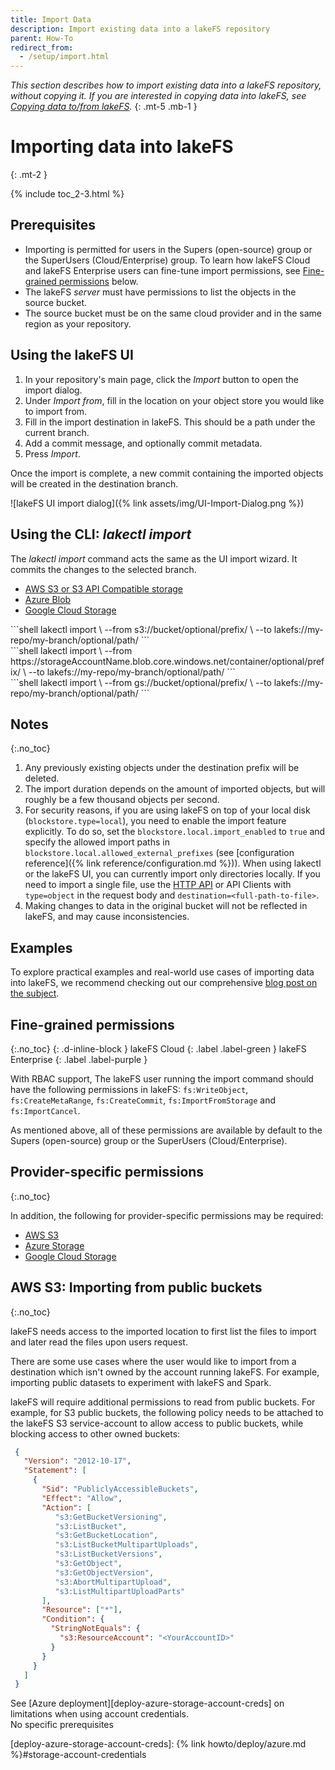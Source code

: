 ```yaml
---
title: Import Data
description: Import existing data into a lakeFS repository
parent: How-To
redirect_from: 
  - /setup/import.html
---
```


_This section describes how to import existing data into a lakeFS repository, without copying it.
If you are interested in copying data into lakeFS, see [Copying data to/from lakeFS](./copying.md)._
{: .mt-5 .mb-1 }

# Importing data into lakeFS
{: .mt-2 }

{% include toc_2-3.html %}

## Prerequisites

* Importing is permitted for users in the Supers (open-source) group or the SuperUsers (Cloud/Enterprise) group.
   To learn how lakeFS Cloud and lakeFS Enterprise users can fine-tune import permissions, see [Fine-grained permissions](#fine-grained-permissions) below.
* The lakeFS _server_ must have permissions to list the objects in the source bucket.
* The source bucket must be on the same cloud provider and in the same region as your repository.

## Using the lakeFS UI

1. In your repository's main page, click the _Import_ button to open the import dialog.
2. Under _Import from_, fill in the location on your object store you would like to import from.
3. Fill in the import destination in lakeFS. This should be a path under the current branch.
4. Add a commit message, and optionally commit metadata.
5. Press _Import_.

Once the import is complete, a new commit containing the imported objects will be created in the destination branch.

![lakeFS UI import dialog]({% link assets/img/UI-Import-Dialog.png %})

## Using the CLI: _lakectl import_
The _lakectl import_ command acts the same as the UI import wizard. It commits the changes to the selected branch.

<div class="tabs">
<ul>
  <li><a href="#import-tabs-1">AWS S3 or S3 API Compatible storage</a></li>
  <li><a href="#import-tabs-2">Azure Blob</a></li>
  <li><a href="#import-tabs-3">Google Cloud Storage</a></li>
</ul>
<div markdown="1" id="import-tabs-1">
```shell
lakectl import \
  --from s3://bucket/optional/prefix/ \
  --to lakefs://my-repo/my-branch/optional/path/
```
</div>
<div markdown="1" id="import-tabs-2">
```shell
lakectl import \
   --from https://storageAccountName.blob.core.windows.net/container/optional/prefix/ \
   --to lakefs://my-repo/my-branch/optional/path/
```
</div>
<div markdown="1" id="import-tabs-3">
```shell
lakectl import \
   --from gs://bucket/optional/prefix/ \
   --to lakefs://my-repo/my-branch/optional/path/
```
</div>
</div>

## Notes
{:.no_toc}

1. Any previously existing objects under the destination prefix will be deleted.
1. The import duration depends on the amount of imported objects, but will roughly be a few thousand objects per second.
1. For security reasons, if you are using lakeFS on top of your local disk (`blockstore.type=local`), you need to enable the import feature explicitly. 
   To do so, set the `blockstore.local.import_enabled` to `true` and specify the allowed import paths in `blockstore.local.allowed_external_prefixes` (see [configuration reference]({% link reference/configuration.md %})).
   When using lakectl or the lakeFS UI, you can currently import only directories locally. If you need to import a single file, use the [HTTP API](https://docs.lakefs.io/reference/api.html#/import/importStart) or API Clients with `type=object` in the request body and `destination=<full-path-to-file>`. 
1. Making changes to data in the original bucket will not be reflected in lakeFS, and may cause inconsistencies. 

## Examples
To explore practical examples and real-world use cases of importing data into lakeFS,
we recommend checking out our comprehensive [blog post on the subject](https://lakefs.io/blog/import-data-lakefs/).

## Fine-grained permissions
{:.no_toc}
{: .d-inline-block }
lakeFS Cloud
{: .label .label-green }
lakeFS Enterprise
{: .label .label-purple }

With RBAC support, The lakeFS user running the import command should have the following permissions in lakeFS:
`fs:WriteObject`, `fs:CreateMetaRange`, `fs:CreateCommit`, `fs:ImportFromStorage` and `fs:ImportCancel`.

As mentioned above, all of these permissions are available by default to the Supers (open-source) group or the SuperUsers (Cloud/Enterprise).

## Provider-specific permissions
{:.no_toc}

In addition, the following for provider-specific permissions may be required:

<div class="tabs">
<ul>
  <li><a href="#aws-s3">AWS S3</a></li>
  <li><a href="#azure-storage">Azure Storage</a></li>
  <li><a href="#gcs">Google Cloud Storage</a></li>
</ul>
<div markdown="1" id="aws-s3">


## AWS S3: Importing from public buckets
{:.no_toc}

lakeFS needs access to the imported location to first list the files to import and later read the files upon users request.

There are some use cases where the user would like to import from a destination which isn't owned by the account running lakeFS.
For example, importing public datasets to experiment with lakeFS and Spark.

lakeFS will require additional permissions to read from public buckets. For example, for S3 public buckets,
the following policy needs to be attached to the lakeFS S3 service-account to allow access to public buckets, while blocking access to other owned buckets:

  ```json
   {
     "Version": "2012-10-17",
     "Statement": [
       {
         "Sid": "PubliclyAccessibleBuckets",
         "Effect": "Allow",
         "Action": [
            "s3:GetBucketVersioning",
            "s3:ListBucket",
            "s3:GetBucketLocation",
            "s3:ListBucketMultipartUploads",
            "s3:ListBucketVersions",
            "s3:GetObject",
            "s3:GetObjectVersion",
            "s3:AbortMultipartUpload",
            "s3:ListMultipartUploadParts"
         ],
         "Resource": ["*"],
         "Condition": {
           "StringNotEquals": {
             "s3:ResourceAccount": "<YourAccountID>"
           }
         }
       }
     ]
   }
   ```

</div>
<div markdown="1" id="azure-storage">
See [Azure deployment][deploy-azure-storage-account-creds] on limitations when using account credentials.

</div>
<div markdown="1" id="gcs">
No specific prerequisites
</div>
</div>

[deploy-azure-storage-account-creds]:  {% link howto/deploy/azure.md %}#storage-account-credentials

